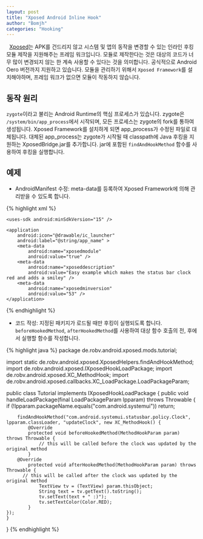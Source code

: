 ```yaml
---
layout: post
title: "Xposed Android Inline Hook"
author: "Bomjh"
categories: "Hooking"
---
```


&nbsp;
[Xposed](https://repo.xposed.info/)는 APK를 건드리지 않고 시스템 및 앱의 동작을 변경할 수 있는 인라인 후킹 모듈 제작을 지원해주는 프레임 워크입니다. 모듈로 제작한다는 것은 대상의 코드가 너무 많이 변경되지 않는 한 계속 사용할 수 있다는 것을 의미합니다. 공식적으로 Android Oero 버전까지 지원하고 있습니다. 모듈을 관리하기 위해서 `Xposed Framework`를 설치해야하며, 프레임 워크가 없으면 모듈이 작동하지 않습니다.

## 동작 원리

`zygote`이라고 불리는 Android Runtime의 핵심 프로세스가 있습니다. zygote은 `/system/bin/app_process`에서 시작되며, 모든 프로세스는 zygote의 fork를 통하여 생성됩니다. Xposed Framework를 설치하게 되면 app_process가 수정된 파일로 대체됩니다. 대체된 app_process는 zygote가 시작될 때 classpath에 Java 후킹을 지원하는 XposedBridge.jar를 추가합니다. jar에 포함된 `findAndHookMethod` 함수를 사용하여 후킹을 실행합니다.

## 예제

* AndroidManifest 수정: meta-data를 등록하여 Xposed Framework에 의해 관리받을 수 있도록 합니다.

{% highlight xml %}
<?xml version="1.0" encoding="utf-8"?>
<manifest xmlns:android="http://schemas.android.com/apk/res/android"
    package="de.robv.android.xposed.mods.tutorial"
    android:versionCode="1"
    android:versionName="1.0" >

    <uses-sdk android:minSdkVersion="15" />

    <application
        android:icon="@drawable/ic_launcher"
        android:label="@string/app_name" >
        <meta-data
            android:name="xposedmodule"
            android:value="true" />
        <meta-data
            android:name="xposeddescription"
            android:value="Easy example which makes the status bar clock red and adds a smiley" />
        <meta-data
            android:name="xposedminversion"
            android:value="53" />
    </application>
</manifest>
{% endhighlight %}

* 코드 작성: 지정된 패키지가 로드될 때만 후킹이 실행되도록 합니다. `beforeHookedMethod`, `afterHookedMethod`를 사용하여 대상 함수 호출의 전, 후에서 실행할 함수를 작성합니다.

{% highlight java %}
package de.robv.android.xposed.mods.tutorial;

import static de.robv.android.xposed.XposedHelpers.findAndHookMethod;
import de.robv.android.xposed.IXposedHookLoadPackage;
import de.robv.android.xposed.XC_MethodHook;
import de.robv.android.xposed.callbacks.XC_LoadPackage.LoadPackageParam;

public class Tutorial implements IXposedHookLoadPackage {
    public void handleLoadPackage(final LoadPackageParam lpparam) throws Throwable {
    	if (!lpparam.packageName.equals("com.android.systemui"))
            return;

    	findAndHookMethod("com.android.systemui.statusbar.policy.Clock", lpparam.classLoader, "updateClock", new XC_MethodHook() {
    		@Override
    		protected void beforeHookedMethod(MethodHookParam param) throws Throwable {
    			// this will be called before the clock was updated by the original method
    		}
        @Override
  			protected void afterHookedMethod(MethodHookParam param) throws Throwable {
          // this will be called after the clock was updated by the original method
  				TextView tv = (TextView) param.thisObject;
  				String text = tv.getText().toString();
  				tv.setText(text + " :)");
  				tv.setTextColor(Color.RED);
  			}
	});
    }
}
{% endhighlight %}
